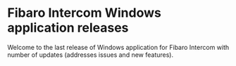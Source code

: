 # Fibaro Intercom Windows application releases

Welcome to the last release of Windows application for Fibaro Intercom with number of updates (addresses issues and new features).
